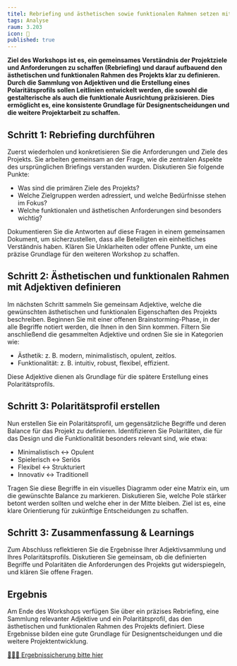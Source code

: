 ```yaml
---
titel: Rebriefing und ästhetischen sowie funktionalen Rahmen setzen mit Adjektiven & Polaritätsprofil
tags: Analyse
raum: 3.203
icon: 🎯
published: true
---
```



**Ziel des Workshops ist es, ein gemeinsames Verständnis der Projektziele und Anforderungen zu schaffen (Rebriefing) und darauf aufbauend den ästhetischen und funktionalen Rahmen des Projekts klar zu definieren. Durch die Sammlung von Adjektiven und die Erstellung eines Polaritätsprofils sollen Leitlinien entwickelt werden, die sowohl die gestalterische als auch die funktionale Ausrichtung präzisieren. Dies ermöglicht es, eine konsistente Grundlage für Designentscheidungen und die weitere Projektarbeit zu schaffen.**



<div class="is-medium">

## Schritt 1: Rebriefing durchführen

Zuerst wiederholen und konkretisieren Sie die Anforderungen und Ziele des Projekts. Sie arbeiten gemeinsam an der Frage, wie die zentralen Aspekte des ursprünglichen Briefings verstanden wurden. Diskutieren Sie folgende Punkte:

- Was sind die primären Ziele des Projekts?
- Welche Zielgruppen werden adressiert, und welche Bedürfnisse stehen im Fokus?
- Welche funktionalen und ästhetischen Anforderungen sind besonders wichtig?

Dokumentieren Sie die Antworten auf diese Fragen in einem gemeinsamen Dokument, um sicherzustellen, dass alle Beteiligten ein einheitliches Verständnis haben. Klären Sie Unklarheiten oder offene Punkte, um eine präzise Grundlage für den weiteren Workshop zu schaffen.


## Schritt 2: Ästhetischen und funktionalen Rahmen mit Adjektiven definieren

Im nächsten Schritt sammeln Sie gemeinsam Adjektive, welche die gewünschten ästhetischen und funktionalen Eigenschaften des Projekts beschreiben. Beginnen Sie mit einer offenen Brainstorming-Phase, in der alle Begriffe notiert werden, die Ihnen in den Sinn kommen. Filtern Sie anschließend die gesammelten Adjektive und ordnen Sie sie in Kategorien wie:

- Ästhetik: z. B. modern, minimalistisch, opulent, zeitlos.
- Funktionalität: z. B. intuitiv, robust, flexibel, effizient.

Diese Adjektive dienen als Grundlage für die spätere Erstellung eines Polaritätsprofils.

## Schritt 3: Polaritätsprofil erstellen

Nun erstellen Sie ein Polaritätsprofil, um gegensätzliche Begriffe und deren Balance für das Projekt zu definieren. Identifizieren Sie Polaritäten, die für das Design und die Funktionalität besonders relevant sind, wie etwa:

- Minimalistisch ↔ Opulent
- Spielerisch ↔ Seriös
- Flexibel ↔ Strukturiert
- Innovativ ↔ Traditionell

Tragen Sie diese Begriffe in ein visuelles Diagramm oder eine Matrix ein, um die gewünschte Balance zu markieren. Diskutieren Sie, welche Pole stärker betont werden sollten und welche eher in der Mitte bleiben. Ziel ist es, eine klare Orientierung für zukünftige Entscheidungen zu schaffen.


## Schritt 3: Zusammenfassung & Learnings

Zum Abschluss reflektieren Sie die Ergebnisse Ihrer Adjektivsammlung und Ihres Polaritätsprofils. Diskutieren Sie gemeinsam, ob die definierten Begriffe und Polaritäten die Anforderungen des Projekts gut widerspiegeln, und klären Sie offene Fragen.


## Ergebnis

Am Ende des Workshops verfügen Sie über ein präzises Rebriefing, eine Sammlung relevanter Adjektive und ein Polaritätsprofil, das den ästhetischen und funktionalen Rahmen des Projekts definiert. Diese Ergebnisse bilden eine gute Grundlage für Designentscheidungen und die weitere Projektentwicklung.

[🧑🏽‍🏫 Ergebnissicherung bitte hier](https://miro.com/app/board/uXjVL4HMPX0=/?share_link_id=932414924896)

</div>
